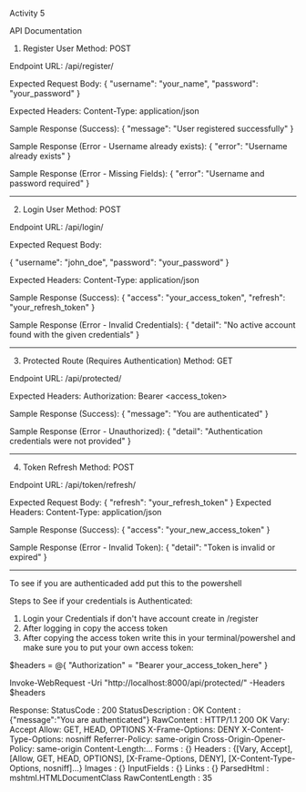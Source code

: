 Activity 5

API Documentation
1. Register User
Method: POST

Endpoint URL: /api/register/

Expected Request Body:
{
  "username": "your_name",
  "password": "your_password"
}

Expected Headers:
Content-Type: application/json


Sample Response (Success):
{
  "message": "User registered successfully"
}

Sample Response (Error - Username already exists):
{
  "error": "Username already exists"
}

Sample Response (Error - Missing Fields):
{
  "error": "Username and password required"
}
**********************************************************

2. Login User
Method: POST

Endpoint URL: /api/login/

Expected Request Body:

{
  "username": "john_doe",
  "password": "your_password"
}


Expected Headers:
Content-Type: application/json

Sample Response (Success):
{
  "access": "your_access_token",
  "refresh": "your_refresh_token"
}

Sample Response (Error - Invalid Credentials):
{
  "detail": "No active account found with the given credentials"
}
*****************************************************************

3. Protected Route (Requires Authentication)
Method: GET

Endpoint URL: /api/protected/

Expected Headers:
Authorization: Bearer <access_token>

Sample Response (Success):
{
  "message": "You are authenticated"
}

Sample Response (Error - Unauthorized):
{
  "detail": "Authentication credentials were not provided"
}
****************************************************************


4. Token Refresh
Method: POST

Endpoint URL: /api/token/refresh/

Expected Request Body:
{
  "refresh": "your_refresh_token"
}
Expected Headers:
Content-Type: application/json

Sample Response (Success):
{
  "access": "your_new_access_token"
}

Sample Response (Error - Invalid Token):
{
  "detail": "Token is invalid or expired"
}


****************************************************************

To see if you are authenticaded add put this to the powershell


Steps to See if your credentials is Authenticated:
1. Login your Credentials if don't have account create in /register
2. After logging in copy the access token
3. After copying the access token write this in your terminal/powershel and make sure you to put your own access token:

$headers = @{
    "Authorization" = "Bearer your_access_token_here"
}

Invoke-WebRequest -Uri "http://localhost:8000/api/protected/" -Headers $headers

Response:
StatusCode        : 200
StatusDescription : OK
Content           : {"message":"You are authenticated"}
RawContent        : HTTP/1.1 200 OK
                    Vary: Accept
                    Allow: GET, HEAD, OPTIONS
                    X-Frame-Options: DENY
                    X-Content-Type-Options: nosniff
                    Referrer-Policy: same-origin
                    Cross-Origin-Opener-Policy: same-origin
                    Content-Length:...
Forms             : {}
Headers           : {[Vary, Accept], [Allow, GET, HEAD, OPTIONS], [X-Frame-Options, DENY], [X-Content-Type-Options, nosniff]...}
Images            : {}
InputFields       : {}
Links             : {}
ParsedHtml        : mshtml.HTMLDocumentClass
RawContentLength  : 35


